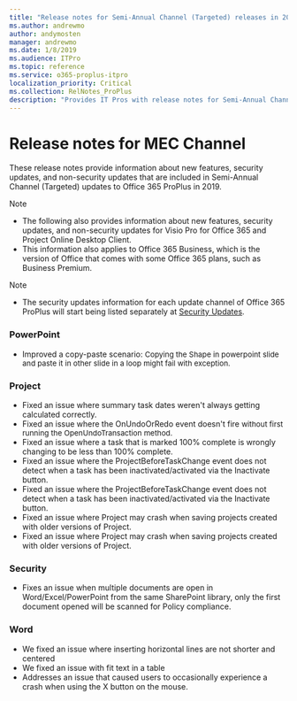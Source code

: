 ```yaml
---
title: "Release notes for Semi-Annual Channel (Targeted) releases in 2019"
ms.author: andrewmo
author: andymosten
manager: andrewmo
ms.date: 1/8/2019
ms.audience: ITPro
ms.topic: reference
ms.service: o365-proplus-itpro
localization_priority: Critical
ms.collection: RelNotes_ProPlus
description: "Provides IT Pros with release notes for Semi-Annual Channel (Targeted) releases for Office 365 ProPlus in 2019"
---
```


# Release notes for MEC Channel

These release notes provide information about new features, security updates, and non-security updates that are included in Semi-Annual Channel (Targeted) updates to Office 365 ProPlus in 2019.
 
> [!NOTE]
> - The following also provides information about new features, security updates, and non-security updates for Visio Pro for Office 365 and Project Online Desktop Client.
> - This information also applies to Office 365 Business, which is the version of Office that comes with some Office 365 plans, such as Business Premium.

 
> [!NOTE]
> - The security updates information for each update channel of Office 365 ProPlus will start being listed separately at [Security Updates](office365-proplus-security-updates.md).




### PowerPoint

- <div>Improved a copy-paste scenario:&nbsp;<span style="font-size:13.3333px;display:inline !important;">Copying the Shape in powerpoint slide and paste it in other slide in a loop might fail with exception.&nbsp;</span></div>


### Project

- <div><span style="display:inline !important;">Fixed an issue where summary task dates weren't always getting calculated correctly.</span><br></div>


- <div><span style="display:inline !important;">Fixed an issue where the OnUndoOrRedo event doesn't fire&nbsp;</span><span style="box-sizing:border-box;font-size:13.3333px;display:inline !important;">without first running the OpenUndoTransaction method.</span><br></div>


- <div>Fixed an issue where a task that is marked 100% complete is wrongly changing to be less than 100% complete.</div>


- <div>Fixed an issue where the ProjectBeforeTaskChange event does not detect when a task has been inactivated/activated via the Inactivate button.</div>


- <div><span style="display:inline !important;">Fixed an issue where the ProjectBeforeTaskChange event does not detect when a task has been inactivated/activated via the Inactivate button.</span><br></div>


- <div><span style="display:inline !important;">Fixed an issue where Project may crash when saving projects created with older versions of Project.</span><br></div>


- <div><span style="display:inline !important;">Fixed an issue where Project may crash when saving projects created with older versions of Project.</span><br></div>


### Security

- <div>Fixes an issue when multiple documents are open in Word/Excel/PowerPoint from the same SharePoint library, only the first document opened will be scanned for Policy compliance.</div>


### Word

- <div>We fixed an issue where inserting horizontal lines are not shorter and centered</div>


- <div>We fixed an issue with fit text in a table</div>


- <div>Addresses an issue that caused users to occasionally experience a crash when using the X button on the mouse.&nbsp;</div>



[//]: # (DO NOT REMOVE BUGDETAILS CONTENT END)
